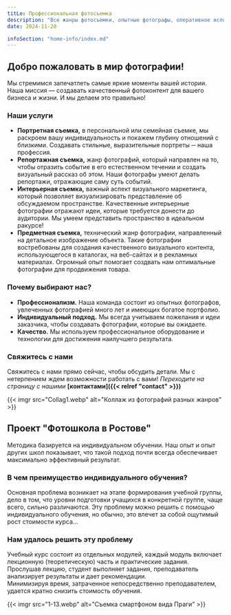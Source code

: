 ```yaml
---
titLe: Профессиональная фотосъемка
description: "Все жанры фотосъемки, опытные фотографы, оперативное исполнение"
date: 2024-11-20

infoSection: "home-info/index.md"
---
```


## Добро пожаловать в мир фотографии!

Мы стремимся запечатлеть самые яркие моменты вашей истории. Наша миссия — создавать качественный фотоконтент для вашего бизнеса и жизни. И мы делаем это правильно!

### Наши услуги

- **Портретная съемка,** в персональной или семейная съемке, мы раскроем вашу индивидуальность и покажем глубину отношений с близкими. Создавать стильные, выразительные портреты ─ наша профессия.
- **Репортажная съемка,** жанр фотографий, который направлен на то, чтобы отразить событие в его естественном течении и создать визуальный рассказ об этом. Наши фотографы умеют делать репортажи, отражающие саму суть событий.
- **Интерьерная съемка,** важный аспект визуального маркетинга, который позволяет визуализировать представление об обсуждаемом пространстве. Качественные интерьерные фотографии отражают идеи, которые требуется донести до аудитории. Мы умеем представить пространство в идеальном ракурсе!
- **Предметная съемка,** технический жанр фотографии, направленный на детальное изображение объекта. Такие фотографии востребованы для создания качественного визуального контента, использующегося в каталогах, на веб-сайтах и ​​в рекламных материалах. Огромный опыт помогает создвать нам оптимальные фотографии для продвижения товара.

### Почему выбирают нас?

- **Профессионализм.** Наша команда состоит из опытных фотографов, увлеченных фотографией много лет и имеющих богатое портфолио.
- **Индивидуальный подход.** Мы всегда учитываем пожелания и идеи заказчика, чтобы создавать фотографии, которые вы ожидаете.
- **Качество.** Мы используем профессиональное оборудование и технологии для достижения наилучшего результата.

### Свяжитесь с нами

Свяжитесь с нами прямо сейчас, чтобы обсудить детали. Мы с нетерпением ждем возможности работать с вами!
*Переходите на страницу с нашими* **[контактами]({{< relref "contact" >}})**

{{< imgr src="Collag1.webp" alt="Коллаж из фотографий разных жанров" >}}

## Проект "Фотошкола в Ростове"

Методика базируется на индивидуальном обучении. Наш опыт и опыт других школ показывает, что такой подход почти всегда обеспечивает максимально эффективный результат.

### В чем преимущество индивидуального обучения?

Основная проблема возникает на этапе формирования учебной группы, дело в том, что уровни подготовки учащихся в конкретной группе, чаще всего, сильно различаются. Эту проблему можно решить с помощью индивидуального обучения, но обычно, это влечет за собой ощутимый рост стоимости курса…

### Нам удалось решить эту проблему

Учебный курс состоит из отдельных модулей, каждый модуль включает лекционную (теоретическую) часть и практические задания. Прослушав лекцию, студент выполняет задания, преподаватель анализирует результаты и дает рекомендации.  
Минимизируя время, затраченное непосредственно преподавателем, удается кратно снизить стоимость обучения.

{{< imgr src="1-13.webp" alt="Съемка смартфоном вида Праги" >}}
